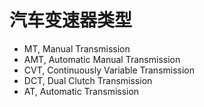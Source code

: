 # 汽车变速器类型

- MT, Manual Transmission
- AMT, Automatic Manual Transmission
- CVT, Continuously Variable Transmission
- DCT, Dual Clutch Transmission
- AT, Automatic Transmission